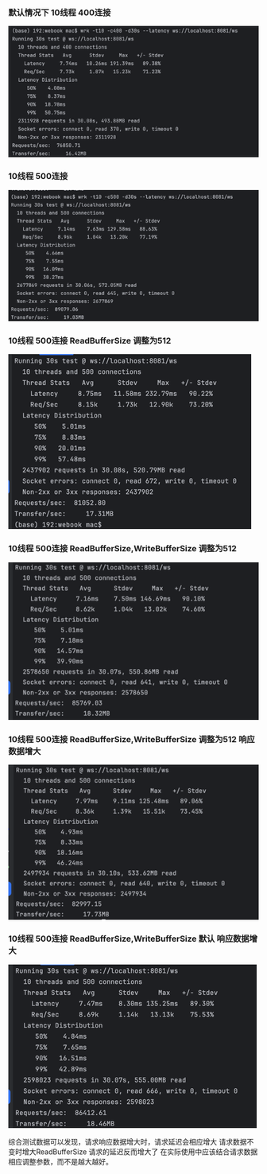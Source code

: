 ### 默认情况下 10线程 400连接
![img.png](img.png)

### 10线程 500连接
![img_1.png](img_1.png)


### 10线程 500连接 ReadBufferSize 调整为512
![img_2.png](img_2.png)

### 10线程 500连接 ReadBufferSize,WriteBufferSize 调整为512
![img_3.png](img_3.png)


### 10线程 500连接 ReadBufferSize,WriteBufferSize 调整为512 响应数据增大
![img_4.png](img_4.png)

### 10线程 500连接 ReadBufferSize,WriteBufferSize 默认 响应数据增大
![img_5.png](img_5.png)

综合测试数据可以发现，请求响应数据增大时，请求延迟会相应增大
请求数据不变时增大ReadBufferSize 请求的延迟反而增大了
在实际使用中应该结合请求数据相应调整参数，而不是越大越好。